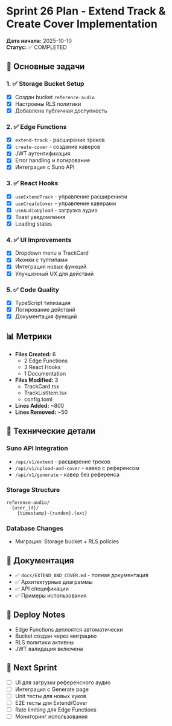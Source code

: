 # Sprint 26 Plan - Extend Track & Create Cover Implementation

**Дата начала:** 2025-10-10  
**Статус:** ✅ COMPLETED

## 🎯 Основные задачи

### 1. ✅ Storage Bucket Setup
- [x] Создан bucket `reference-audio`
- [x] Настроены RLS политики
- [x] Добавлена публичная доступность

### 2. ✅ Edge Functions
- [x] `extend-track` - расширение треков
- [x] `create-cover` - создание каверов
- [x] JWT аутентификация
- [x] Error handling и логирование
- [x] Интеграция с Suno API

### 3. ✅ React Hooks
- [x] `useExtendTrack` - управление расширением
- [x] `useCreateCover` - управление каверами
- [x] `useAudioUpload` - загрузка аудио
- [x] Toast уведомления
- [x] Loading states

### 4. ✅ UI Improvements
- [x] Dropdown menu в TrackCard
- [x] Иконки с тултипами
- [x] Интеграция новых функций
- [x] Улучшенный UX для действий

### 5. ✅ Code Quality
- [x] TypeScript типизация
- [x] Логирование действий
- [x] Документация функций

## 📊 Метрики

- **Files Created:** 6
  - 2 Edge Functions
  - 3 React Hooks
  - 1 Documentation
- **Files Modified:** 3
  - TrackCard.tsx
  - TrackListItem.tsx
  - config.toml
- **Lines Added:** ~800
- **Lines Removed:** ~50

## 🔧 Технические детали

### Suno API Integration
- `/api/v1/extend` - расширение треков
- `/api/v1/upload-and-cover` - кавер с референсом
- `/api/v1/generate` - кавер без референса

### Storage Structure
```
reference-audio/
  {user_id}/
    {timestamp}-{random}.{ext}
```

### Database Changes
- Миграция: Storage bucket + RLS policies

## 📝 Документация

- ✅ `docs/EXTEND_AND_COVER.md` - полная документация
- ✅ Архитектурные диаграммы
- ✅ API спецификации
- ✅ Примеры использования

## 🚀 Deploy Notes

- Edge Functions деплоятся автоматически
- Bucket создан через миграцию
- RLS политики активны
- JWT валидация включена

## 📌 Next Sprint

- [ ] UI для загрузки референсного аудио
- [ ] Интеграция с Generate page
- [ ] Unit тесты для новых хуков
- [ ] E2E тесты для Extend/Cover
- [ ] Rate limiting для Edge Functions
- [ ] Мониторинг использования
